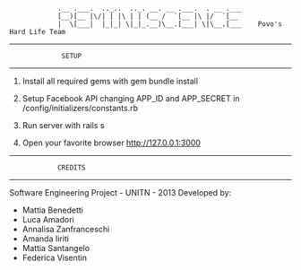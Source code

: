                 .__ .___.  .._..  .._. __. __ .___.  . __ .___
                [__)[__ |\/| | |\ | | (__ /  `[__ |\ |/  `[__
                |  \[___|  |_|_| \|_|_.__)\__.[___| \|\__.[___    Povo's Hard Life Team



 ----------------------------------------
                 SETUP
 ----------------------------------------

 1)  Install all required gems with
     gem bundle install

 2) Setup Facebook API changing APP_ID and APP_SECRET in
    /config/initializers/constants.rb

 3) Run server with
    rails s

 4) Open your favorite browser
    http://127.0.0.1:3000



 ----------------------------------------
                CREDITS
 ----------------------------------------

 Software Engineering Project - UNITN - 2013
 Developed by:

 - Mattia Benedetti
 - Luca Amadori
 - Annalisa Zanfranceschi
 - Amanda Iiriti
 - Mattia Santangelo
 - Federica Visentin


